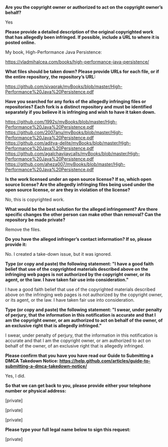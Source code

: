 **Are you the copyright owner or authorized to act on the copyright owner’s behalf?**

Yes

**Please provide a detailed description of the original copyrighted work that has allegedly been infringed. If possible, include a URL to where it is posted online.**

My book, High-Performance Java Persistence:

https://vladmihalcea.com/books/high-performance-java-persistence/

**What files should be taken down? Please provide URLs for each file, or if the entire repository, the repository’s URL:**

https://github.com/sivaprak/myBooks/blob/master/High-Performance%20Java%20Persistence.pdf

**Have you searched for any forks of the allegedly infringing files or repositories? Each fork is a distinct repository and must be identified separately if you believe it is infringing and wish to have it taken down.**

https://github.com/1992s/myBooks/blob/master/High-Performance%20Java%20Persistence.pdf   
https://github.com/2007anu/myBooks/blob/master/High-Performance%20Java%20Persistence.pdf   
https://github.com/aditya-delite/myBooks/blob/master/High-Performance%20Java%20Persistence.pdf   
https://github.com/agalchavijaycalls/myBooks/blob/master/High-Performance%20Java%20Persistence.pdf   
https://github.com/aheza007/myBooks/blob/master/High-Performance%20Java%20Persistence.pdf

**Is the work licensed under an open source license? If so, which open source license? Are the allegedly infringing files being used under the open source license, or are they in violation of the license?**

No, this is copyrighted work.

**What would be the best solution for the alleged infringement? Are there specific changes the other person can make other than removal? Can the repository be made private?**

Remove the files.

**Do you have the alleged infringer’s contact information? If so, please provide it:**

No. I created a take-down issue, but it was ignored.

**Type (or copy and paste) the following statement: "I have a good faith belief that use of the copyrighted materials described above on the infringing web pages is not authorized by the copyright owner, or its agent, or the law. I have taken fair use into consideration."**

I have a good faith belief that use of the copyrighted materials described above on the infringing web pages is not authorized by the copyright owner, or its agent, or the law. I have taken fair use into consideration.

**Type (or copy and paste) the following statement: "I swear, under penalty of perjury, that the information in this notification is accurate and that I am the copyright owner, or am authorized to act on behalf of the owner, of an exclusive right that is allegedly infringed."**

I swear, under penalty of perjury, that the information in this notification is accurate and that I am the copyright owner, or am authorized to act on behalf of the owner, of an exclusive right that is allegedly infringed.

**Please confirm that you have you have read our Guide to Submitting a DMCA Takedown Notice: https://help.github.com/articles/guide-to-submitting-a-dmca-takedown-notice/**

Yes, I did.

**So that we can get back to you, please provide either your telephone number or physical address:**

[private]

[private]

[private]

**Please type your full legal name below to sign this request:**

[private]
